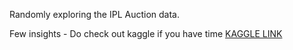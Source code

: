 Randomly exploring the IPL Auction data.

Few insights - 
Do check out kaggle if you have time
[KAGGLE LINK]([url](https://www.kaggle.com/code/rijuljain/ipl-auction-2025-eda))
